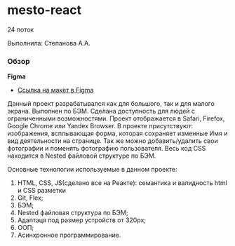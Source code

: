 # mesto-react
24 поток

Выполнила: Степанова А.А.

### Обзор
**Figma**

* [Ссылка на макет в Figma](https://www.figma.com/file/2cn9N9jSkmxD84oJik7xL7/JavaScript.-Sprint-4?node-id=0%3A1)

Данный проект разрабатывался как для большого, так и для малого экрана. Выполнен по БЭМ. Сделана доступность для людей с ограниченными возможностями. Проект отображается в Safari, Firefox, Google Chrome или Yandex Browser. В проекте присутствуют: изображения, всплывающая форма, которая сохраняет изменные Имя и вид деятельности на странице. Так же можно добавить/удалить свои фотографии и поменять фотографию пользователя. Весь код CSS находится в Nested файловой структуре по БЭМ.

Основные технологии используемые в данном проекте:

1. HTML, CSS, JS(сделано все на Реакте): семантика и валидность html и CSS разметки
2. Git, Flex;
3. БЭМ;
4. Nested файловая структура по БЭМ;
5. Адаптаця под размер устройств от 320px;
6. ООП;
7. Асинхронное программирование.
